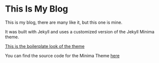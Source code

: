 # This Is My Blog

This is my blog, there are many like it, but this one is mine.

It was built with Jekyll and uses a customized version of the Jekyll Minima theme.

[This is the boilerplate look of the theme](https://jekyll.github.io/minima/)

You can find the source code for the Minima Theme [here](https://github.com/jekyll/minima)
